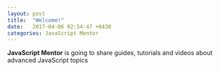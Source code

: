 ```yaml
---
layout: post
title:  "Welcome!"
date:   2017-04-06 02:54:47 +0430
categories: JavaScript Mentor
---
```


__JavaScript Mentor__ is going to share guides, tutorials and videos about advanced JavaScript topics

